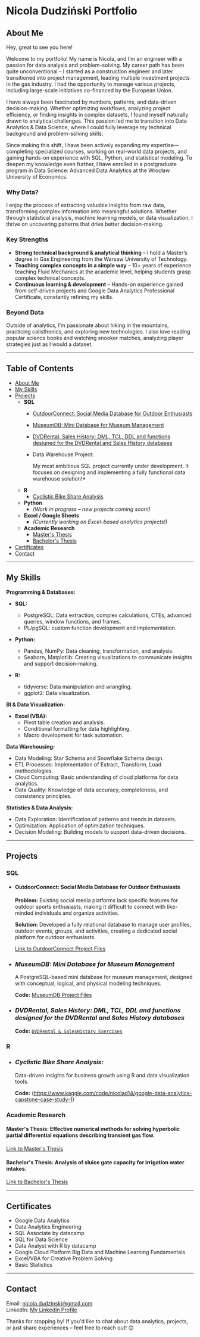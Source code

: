 # Nicola Dudziński Portfolio

## About Me
Hey, great to see you here!

Welcome to my portfolio! My name is Nicola, and I’m an engineer with a passion for data analysis and problem-solving. My career path has been quite unconventional – I started as a construction engineer and later transitioned into project management, leading multiple investment projects in the gas industry. I had the opportunity to manage various projects, including large-scale initiatives co-financed by the European Union.

I have always been fascinated by numbers, patterns, and data-driven decision-making. Whether optimizing workflows, analyzing project efficiency, or finding insights in complex datasets, I found myself naturally drawn to analytical challenges. This passion led me to transition into Data Analytics & Data Science, where I could fully leverage my technical background and problem-solving skills.

Since making this shift, I have been actively expanding my expertise—completing specialized courses, working on real-world data projects, and gaining hands-on experience with SQL, Python, and statistical modeling. To deepen my knowledge even further, I have enrolled in a postgraduate program in Data Science: Advanced Data Analytics at the Wrocław University of Economics.

### Why Data?

I enjoy the process of extracting valuable insights from raw data, transforming complex information into meaningful solutions. Whether through statistical analysis, machine learning models, or data visualization, I thrive on uncovering patterns that drive better decision-making.

### Key Strengths

- **Strong technical background & analytical thinking** – I hold a Master’s degree in Gas Engineering from the Warsaw University of Technology.
- **Teaching complex concepts in a simple way** – 10+ years of experience teaching Fluid Mechanics at the academic level, helping students grasp complex technical concepts.
- **Continuous learning & development** – Hands-on experience gained from self-driven projects and Google Data Analytics Professional Certificate, constantly refining my skills.

### Beyond Data

Outside of analytics, I’m passionate about hiking in the mountains, practicing calisthenics, and exploring new technologies. I also love reading popular science books and watching snooker matches, analyzing player strategies just as I would a dataset.

---

## Table of Contents

- [About Me](#about-me)
- [My Skills](#my-skills)
- [Projects](#projects)
  - **SQL**
    - [OutdoorConnect: Social Media Database for Outdoor Enthusiasts](#outdoorconnect-social-media-database-for-outdoor-enthusiasts)
    - [MuseumDB: Mini Database for Museum Management](#museumdb-mini-database-for-museum-management)
    - [DVDRental, Sales History: DML, TCL, DDL and functions designed for the DVDRental and Sales History databases](#dvdrental-sales-history-dml-tcl-ddl-and-functions-designed-for-the-dvdrental-and-sales-history-databases)
    - Data Warehouse Project:

      My most ambitious SQL project currently under development. It focuses on designing and implementing a fully functional data warehouse solution!*
  - **R**
    - [Cyclistic Bike Share Analysis](#cyclistic-bike-share-analysis)
  - **Python**
    - *(Work in progress – new projects coming soon!)*
  - **Excel / Google Sheets**
    - *(Currently working on Excel-based analytics projects!)*
  - **Academic Research**
    - [Master's Thesis](#masters-thesis)
    - [Bachelor's Thesis](#bachelors-thesis)
- [Certificates](#certificates)
- [Contact](#contact)


---
## My Skills

**Programming & Databases:**

*   **SQL:**
    *   PostgreSQL: Data extraction, complex calculations, CTEs, advanced queries, window functions, and frames.
    *   PL/pgSQL: custom function development and implementation.

*   **Python:**
    *   Pandas, NumPy: Data cleaning, transformation, and analysis.
    *   Seaborn, Matplotlib: Creating visualizations to communicate insights and support decision-making.

*   **R:**
    *   tidyverse: Data manipulation and wrangling.
    *   ggplot2: Data visualization.

**BI & Data Visualization:**

*   **Excel (VBA):**
    *   Pivot table creation and analysis.
    *   Conditional formatting for data highlighting.
    *   Macro development for task automation.

**Data Warehousing:**
* Data Modeling: Star Schema and Snowflake Schema design.
* ETL Processes: Implementation of Extract, Transform, Load methodologies.
* Cloud Computing: Basic understanding of cloud platforms for data analytics.
* Data Quality: Knowledge of data accuracy, completeness, and consistency principles.

**Statistics & Data Analysis:**
* Data Exploration: Identification of patterns and trends in datasets.
* Optimization: Application of optimization techniques.
* Decision Modeling: Building models to support data-driven decisions.

---

## Projects

### **SQL**

  - #### OutdoorConnect: Social Media Database for Outdoor Enthusiasts

    **Problem:**  Existing social media platforms lack specific features for outdoor sports enthusiasts, making it difficult to connect with like-minded individuals and organize activities.

    **Solution:** Developed a fully relational database to manage user profiles, outdoor events, groups, and activities, creating a dedicated social platform for outdoor enthusiasts.

    [Link to OutdoorConnect Project Files](https://github.com/nico14-d/Portfolio/tree/main/Projects/SQL/OutdoorConnectDB)

  - ### *MuseumDB: Mini Database for Museum Management*
    A PostgreSQL-based mini database for museum management, designed with conceptual, logical, and physical modeling techniques.
    
    **Code:** <a href="https://github.com/nico14-d/Portfolio/tree/main/Projects/SQL/MuseumDB" target="_blank">MuseumDB Project Files </a>

  - ### *DVDRental, Sales History: DML, TCL, DDL and functions designed for the DVDRental and Sales History databases*

    **Code:** [`DVDRental & SalesHistory Exercises`](https://github.com/nico14-d/Portfolio/tree/main/Projects/SQL/DVDRental%2C%20SalesHistory)


### **R**
  - ### *Cyclistic Bike Share Analysis:*

    Data-driven insights for business growth using R and data visualization tools.

    **Code:** (https://www.kaggle.com/code/nicolad14/google-data-analytics-capstone-case-study-1)


### Academic Research

<!-- Ukryte nagłówki dla kotwic -->
<a id="masters-thesis"></a>
#### Master's Thesis: Effective numerical methods for solving hyperbolic partial differential equations describing transient gas flow.

[Link to Master's Thesis](https://github.com/nico14-d/Portfolio/blob/main/Projects/Academic%20Research/Master's%20Thesis%20Summary.pdf)

<a id="bachelors-thesis"></a>
#### Bachelor's Thesis: Analysis of sluice gate capacity for irrigation water intakes.

[Link to Bachelor's Thesis](https://github.com/nico14-d/Portfolio/blob/main/Projects/Academic%20Research/Bachelor's%20Thesis%20Summary.pdf)

---

## Certificates

- Google Data Analytics
- Data Analytics Engineering
- SQL Associate by datacamp
- SQL for Data Science
- Data Analyst with R by datacamp
- Google Cloud Platform Big Data and Machine Learning Fundamentals
- Excel/VBA for Creative Problem Solving
- Basic Statistics


---

## Contact

Email: nicola.dudzinski@gmail.com  
LinkedIn: [My LinkedIn Profile](https://www.linkedin.com/in/nicola-dudzinski/)  

Thanks for stopping by! If you'd like to chat about data analytics, projects, or just share experiences – feel free to reach out! 😊
